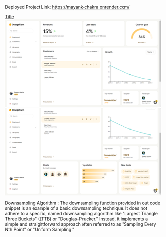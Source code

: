 Deployed Project Link: https://mayank-chakra.onrender.com/

[Title](README.md) ![Title](<frontend/public/screenshots/Screenshot (20).png>) ![Title](<frontend/public/screenshots/Screenshot (21).png>)

Downsampling Algorithm : The downsampling function provided in out code snippet is an example of a basic downsampling technique. It does not adhere to a specific, named downsampling algorithm like "Largest Triangle Three Buckets" (LTTB) or "Douglas-Peucker." Instead, it implements a simple and straightforward approach often referred to as "Sampling Every Nth Point" or "Uniform Sampling."